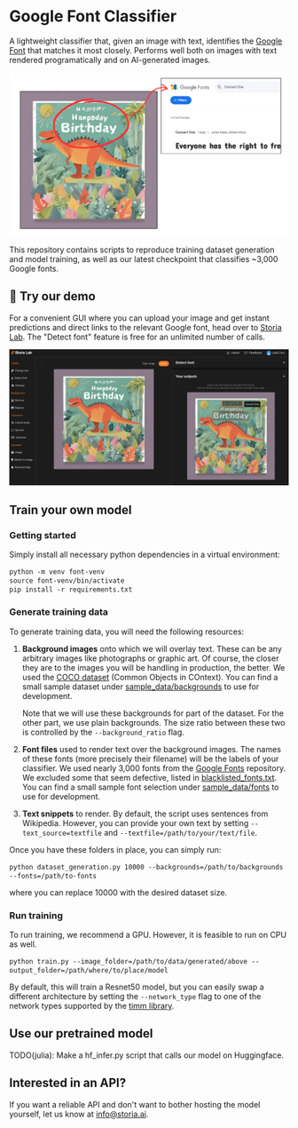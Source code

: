 # Google Font Classifier

A lightweight classifier that, given an image with text, identifies the [Google Font](https://github.com/google/fonts) that matches it most closely. Performs well both on images with text rendered programatically and on AI-generated images.

![font-classification-image](assets/font-classification.png)

This repository contains scripts to reproduce training dataset generation and model training, as well as our latest checkpoint that classifies ~3,000 Google fonts.

## 🚀 Try our demo
For a convenient GUI where you can upload your image and get instant predictions and direct links to the relevant Google font, head over to [Storia Lab](https://lab.storia.ai?feature=detect_font). The "Detect font" feature is free for an unlimited number of calls.

![storia-gui](assets/storia-gui.png)

## Train your own model

### Getting started
Simply install all necessary python dependencies in a virtual environment:
```
python -m venv font-venv
source font-venv/bin/activate
pip install -r requirements.txt
```

### Generate training data
To generate training data, you will need the following resources:

1. **Background images** onto which we will overlay text. These can be any arbitrary images like photographs or graphic art. Of course, the closer they are to the images you will be handling in production, the better. We used the [COCO dataset](https://cocodataset.org/#home) (Common Objects in COntext). You can find a small sample dataset under [sample_data/backgrounds](sample_dataset/backgrounds) to use for development.

    Note that we will use these backgrounds for part of the dataset. For the other part, we use plain backgrounds. The size ratio between these two is controlled by the `--background_ratio` flag.

2. **Font files** used to render text over the background images. The names of these fonts (more precisely their filename) will be the labels of your classifier. We used nearly 3,000 fonts from the [Google Fonts](https://github.com/google/fonts) repository. We excluded some that seem defective, listed in [blacklisted_fonts.txt](blacklisted_fonts.txt). You can find a small sample font selection under [sample_data/fonts](sample_data/fonts) to use for development.

3. **Text snippets** to render. By default, the script uses sentences from Wikipedia. However, you can provide your own text by setting `--text_source=textfile` and `--textfile=/path/to/your/text/file`.

Once you have these folders in place, you can simply run:
```
python dataset_generation.py 10000 --backgrounds=/path/to/backgrounds --fonts=/path/to-fonts
```
where you can replace 10000 with the desired dataset size.

### Run training
To run training, we recommend a GPU. However, it is feasible to run on CPU as well.
```
python train.py --image_folder=/path/to/data/generated/above --output_folder=/path/where/to/place/model
```
By default, this will train a Resnet50 model, but you can easily swap a different architecture by setting the `--network_type` flag to one of the network types supported by the [timm library](https://huggingface.co/docs/timm/en/reference/models).

## Use our pretrained model
TODO(julia): Make a hf_infer.py script that calls our model on Huggingface.

## Interested in an API?
If you want a reliable API and don't want to bother hosting the model yourself, let us know at [info@storia.ai](mailto:info@storia.ai).